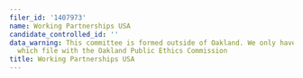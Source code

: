 ```yaml
---
filer_id: '1407973'
name: Working Partnerships USA
candidate_controlled_id: ''
data_warning: This committee is formed outside of Oakland. We only have data on committees
  which file with the Oakland Public Ethics Commission
title: Working Partnerships USA
---
```

